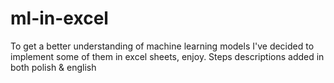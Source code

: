 # ml-in-excel
To get a better understanding of machine learning models I've decided to implement some of them in excel sheets, enjoy.
Steps descriptions added in both polish & english
